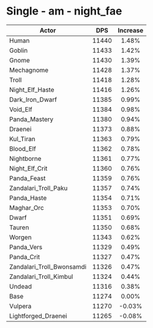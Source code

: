 # Single - am - night_fae
| Actor | DPS | Increase |
|---|:---:|:---:|
|Human|11440|1.48%|
|Goblin|11433|1.42%|
|Gnome|11430|1.39%|
|Mechagnome|11428|1.37%|
|Troll|11418|1.28%|
|Night_Elf_Haste|11416|1.26%|
|Dark_Iron_Dwarf|11385|0.99%|
|Void_Elf|11384|0.98%|
|Panda_Mastery|11380|0.94%|
|Draenei|11373|0.88%|
|Kul_Tiran|11363|0.79%|
|Blood_Elf|11362|0.78%|
|Nightborne|11361|0.77%|
|Night_Elf_Crit|11360|0.76%|
|Panda_Feast|11359|0.76%|
|Zandalari_Troll_Paku|11357|0.74%|
|Panda_Haste|11354|0.71%|
|Maghar_Orc|11353|0.70%|
|Dwarf|11351|0.69%|
|Tauren|11350|0.68%|
|Worgen|11343|0.62%|
|Panda_Vers|11329|0.49%|
|Panda_Crit|11327|0.47%|
|Zandalari_Troll_Bwonsamdi|11326|0.47%|
|Zandalari_Troll_Kimbul|11324|0.44%|
|Undead|11316|0.38%|
|Base|11274|0.00%|
|Vulpera|11270|-0.03%|
|Lightforged_Draenei|11265|-0.08%|
